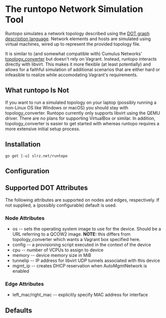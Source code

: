 # The runtopo Network Simulation Tool

Runtopo simulates a network topology described using the [DOT graph description
language](https://www.graphviz.org/doc/info/lang.html). Network elements and
hosts are simulated using virtual machines, wired up to represent the provided
topology file.

It is similar to (and somewhat compatible with) Cumulus Networks'
[topology\_converter](https://gitlab.com/cumulus-consulting/tools/topology_converter)
but doesn't rely on Vagrant. Instead, runtopo interacts directly with libvirt.
This makes it more flexible (at least potentially) and allows for a faithful
simulation of additional scenarios that are either hard or infeasible to
realize while accomodating Vagrant's requirements.


## What runtopo Is Not

If you want to run a simulated topology on your laptop (possibly running a
non-Linux OS like Windows or macOS) you should stay with topology\_converter.
Runtopo currently only supports libvirt using the QEMU driver. There are no
plans for supporting VirtualBox or similar. In addition, topology\_converter is
easier to get started with whereas runtopo requires a more extensive initial
setup process.


## Installation

```
go get [-u] slrz.net/runtopo
```

## Configuration

## Supported DOT Attributes

The following attributes are supported on nodes and edges, respectively. If not
supplied, a (possibly configurable) default is used.

### Node Attributes
* os -- sets the operating system image to use for the device. Should be a URL
  referring to a QCOW2 image. **NOTE:** this differs from topology\_converter
  which wants a Vagrant box specified here.
* config -- a provisioning script executed in the context of the device
* cpu -- number of VCPUs to assign to device
* memory -- device memory size in MiB
* tunnelip -- IP address for libvirt UDP tunnels associated with this device
* mgmt\_ip -- creates DHCP reservation when AutoMgmtNetwork is enabled

### Edge Attributes
* left\_mac/right\_mac -- explicitly specify MAC address for interface

## Defaults
